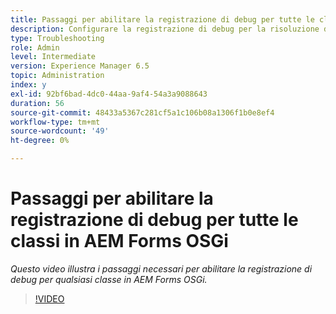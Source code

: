 ```yaml
---
title: Passaggi per abilitare la registrazione di debug per tutte le classi in AEM Forms OSGi
description: Configurare la registrazione di debug per la risoluzione dei problemi di AEM Forms OSGi
type: Troubleshooting
role: Admin
level: Intermediate
version: Experience Manager 6.5
topic: Administration
index: y
exl-id: 92bf6bad-4dc0-44aa-9af4-54a3a9088643
duration: 56
source-git-commit: 48433a5367c281cf5a1c106b08a1306f1b0e8ef4
workflow-type: tm+mt
source-wordcount: '49'
ht-degree: 0%

---
```


# Passaggi per abilitare la registrazione di debug per tutte le classi in AEM Forms OSGi

*Questo video illustra i passaggi necessari per abilitare la registrazione di debug per qualsiasi classe in AEM Forms OSGi.*

>[!VIDEO](https://video.tv.adobe.com/v/335521?quality=12&learn=on)
